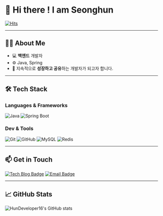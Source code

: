 # 🤖 Hi there ! I am Seonghun
[![Hits](https://hits.seeyoufarm.com/api/count/incr/badge.svg?url=https://github.com/HunDeveloper16/hunDeveloper16&count_bg=%2376FB11&title_bg=%23198BD7&icon=github.svg&icon_color=%23000000&title=Visitors&edge_flat=true)](https://hits.seeyoufarm.com)

---

## 👨‍💻 About Me

- 💻 **백엔드** 개발자
- ⚙️ Java, Spring
- 🎯 지속적으로 **성장하고 공유**하는 개발자가 되고자 합니다.

---

## 🛠️ Tech Stack

### Languages & Frameworks
![Java](https://img.shields.io/badge/Java-007396?style=flat&logo=java&logoColor=white)
![Spring Boot](https://img.shields.io/badge/Spring_Boot-6DB33F?style=flat&logo=spring-boot&logoColor=white)

### Dev & Tools
![Git](https://img.shields.io/badge/Git-F05032?style=flat&logo=git&logoColor=white)
![GitHub](https://img.shields.io/badge/GitHub-181717?style=flat&logo=github&logoColor=white)
![MySQL](https://img.shields.io/badge/MySQL-4479A1?style=flat&logo=mysql&logoColor=white)
![Redis](https://img.shields.io/badge/Redis-DC382D?style=flat&logo=redis&logoColor=white)

---

## 📫 Get in Touch

[![Tech Blog Badge](https://img.shields.io/badge/Blog-Tistory-000000?style=flat-square&logo=tistory&logoColor=white)](https://lsh2016.tistory.com/)
[![Email Badge](https://img.shields.io/badge/Email-lsh@example.com-blue?style=flat-square&logo=gmail&logoColor=white)](mailto:lsh931673@gmail.com)

---

## 📈 GitHub Stats

![HunDeveloper16's GitHub stats](https://github-readme-stats.vercel.app/api?username=HunDeveloper16&show_icons=true&theme=github_dark)



